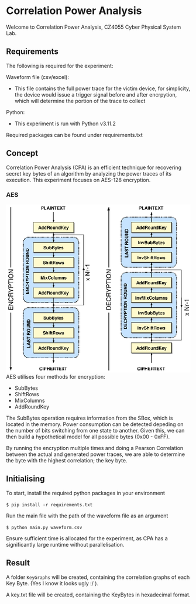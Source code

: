# Correlation Power Analysis
Welcome to Correlation Power Analysis, CZ4055 Cyber Physical System Lab.
## Requirements
The following is required for the experiment:

Waveform file (csv/excel): 
  - This file contains the full power trace for the victim device, for simplicity, the device would issue a trigger signal before and after encrpytion, which will determine the portion of the trace to collect

Python:
- This experiment is run with Python v3.11.2 

Required packages can be found under requirements.txt


##  Concept
Correlation Power Analysis (CPA) is an efficient technique for recovering secret key bytes of an algorithm by analyzing the power traces of its execution. This experiment focuses on AES-128 encryption.
### AES
![alt text](original_flow.png)
AES utilises four methods for encryption:
- SubBytes
- ShiftRows
- MixColumns
- AddRoundKey

The SubBytes operation requires information from the SBox, which is located in the memory. Power consumption can be detected depeding on the number of bits switching from one state to another. Given this, we can then build a hypothetical model for all possible  bytes (0x00 - 0xFF). 

By running the encryption multiple times and doing a Pearson Correlation between the actual and generated power traces, we are able to determine the byte with the highest correlation; the key byte.

## Initialising
To start, install the required python packages in your environment

```$ pip install -r requirements.txt```

Run the main file with the path of the waveform file as an argument

```$ python main.py waveform.csv```

Ensure sufficient time is allocated for the experiment, as CPA has a significantly large runtime without parallelisation.

## Result
A folder ```KeyGraphs``` will be created, containing the correlation graphs of each Key Byte. (Yes I know it looks ugly :/ ). 

A key.txt file will be created, containing the KeyBytes in hexadecimal format. 
